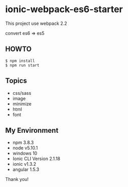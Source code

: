 # ionic-webpack-es6-starter
This project use webpack 2.2

convert es6 ⇒ es5

## HOWTO
``` 
$ npm install
$ npm run start
```

## Topics

* css/sass
* image
* minimize
* html
* font

## My Environment 

* npm 3.8.3
* node v5.10.1
* windows 10
* Ionic CLI Version 2.1.18
* ionic v1.3.2
* angular 1.5.3

Thank you!